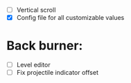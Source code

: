 - [ ] Vertical scroll
- [x] Config file for all customizable values

# Back burner:

- [ ] Level editor
- [ ] Fix projectile indicator offset
